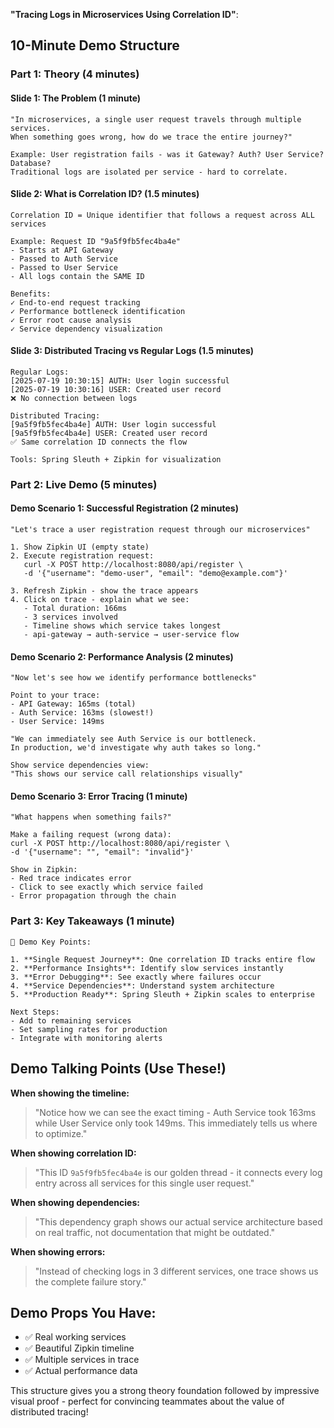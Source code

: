 **"Tracing Logs in Microservices Using Correlation ID"**:

## 10-Minute Demo Structure

### **Part 1: Theory (4 minutes)**

#### **Slide 1: The Problem** (1 minute)
```
"In microservices, a single user request travels through multiple services.
When something goes wrong, how do we trace the entire journey?"

Example: User registration fails - was it Gateway? Auth? User Service? Database?
Traditional logs are isolated per service - hard to correlate.
```

#### **Slide 2: What is Correlation ID?** (1.5 minutes)
```
Correlation ID = Unique identifier that follows a request across ALL services

Example: Request ID "9a5f9fb5fec4ba4e" 
- Starts at API Gateway
- Passed to Auth Service  
- Passed to User Service
- All logs contain the SAME ID

Benefits:
✓ End-to-end request tracking
✓ Performance bottleneck identification  
✓ Error root cause analysis
✓ Service dependency visualization
```

#### **Slide 3: Distributed Tracing vs Regular Logs** (1.5 minutes)
```
Regular Logs:
[2025-07-19 10:30:15] AUTH: User login successful
[2025-07-19 10:30:16] USER: Created user record
❌ No connection between logs

Distributed Tracing:
[9a5f9fb5fec4ba4e] AUTH: User login successful  
[9a5f9fb5fec4ba4e] USER: Created user record
✅ Same correlation ID connects the flow

Tools: Spring Sleuth + Zipkin for visualization
```

### **Part 2: Live Demo** (5 minutes)

#### **Demo Scenario 1: Successful Registration** (2 minutes)
```
"Let's trace a user registration request through our microservices"

1. Show Zipkin UI (empty state)
2. Execute registration request:
   curl -X POST http://localhost:8080/api/register \
   -d '{"username": "demo-user", "email": "demo@example.com"}'

3. Refresh Zipkin - show the trace appears
4. Click on trace - explain what we see:
   - Total duration: 166ms
   - 3 services involved
   - Timeline shows which service takes longest
   - api-gateway → auth-service → user-service flow
```

#### **Demo Scenario 2: Performance Analysis** (2 minutes)
```
"Now let's see how we identify performance bottlenecks"

Point to your trace:
- API Gateway: 165ms (total)  
- Auth Service: 163ms (slowest!)
- User Service: 149ms

"We can immediately see Auth Service is our bottleneck.
In production, we'd investigate why auth takes so long."

Show service dependencies view:
"This shows our service call relationships visually"
```

#### **Demo Scenario 3: Error Tracing** (1 minute)
```
"What happens when something fails?"

Make a failing request (wrong data):
curl -X POST http://localhost:8080/api/register \
-d '{"username": "", "email": "invalid"}'

Show in Zipkin:
- Red trace indicates error
- Click to see exactly which service failed
- Error propagation through the chain
```

### **Part 3: Key Takeaways** (1 minute)

```
🎯 Demo Key Points:

1. **Single Request Journey**: One correlation ID tracks entire flow
2. **Performance Insights**: Identify slow services instantly  
3. **Error Debugging**: See exactly where failures occur
4. **Service Dependencies**: Understand system architecture
5. **Production Ready**: Spring Sleuth + Zipkin scales to enterprise

Next Steps:
- Add to remaining services
- Set sampling rates for production
- Integrate with monitoring alerts
```

## **Demo Talking Points (Use These!)**

**When showing the timeline:**
> "Notice how we can see the exact timing - Auth Service took 163ms while User Service only took 149ms. This immediately tells us where to optimize."

**When showing correlation ID:**
> "This ID `9a5f9fb5fec4ba4e` is our golden thread - it connects every log entry across all services for this single user request."

**When showing dependencies:**
> "This dependency graph shows our actual service architecture based on real traffic, not documentation that might be outdated."

**When showing errors:**
> "Instead of checking logs in 3 different services, one trace shows us the complete failure story."

## **Demo Props You Have:**
- ✅ Real working services
- ✅ Beautiful Zipkin timeline
- ✅ Multiple services in trace
- ✅ Actual performance data

This structure gives you a strong theory foundation followed by impressive visual proof - perfect for convincing teammates about the value of distributed tracing!